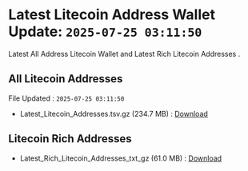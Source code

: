 # Latest Litecoin Address Wallet Update: `2025-07-25 03:11:50`

Latest All Address Litecoin Wallet and Latest Rich Litecoin Addresses .

## All Litecoin Addresses

File Updated : `2025-07-25 03:11:50`

- Latest_Litecoin_Addresses.tsv.gz (234.7 MB) : [Download](https://github.com/Pymmdrza/Rich-Address-Wallet/releases/tag/Litecoin)

## Litecoin Rich Addresses

- Latest_Rich_Litecoin_Addresses_txt_gz (61.0 MB) : [Download](https://github.com/Pymmdrza/Rich-Address-Wallet/releases/tag/Litecoin)
